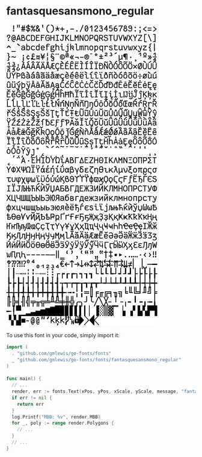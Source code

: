 # fantasquesansmono_regular

![fantasquesansmono_regular](fantasquesansmono_regular.png)

To use this font in your code, simply import it:

```go
import (
  . "github.com/gmlewis/go-fonts/fonts"
  _ "github.com/gmlewis/go-fonts/fonts/fantasquesansmono_regular"
)

func main() {
  // ...
  render, err := fonts.Text(xPos, yPos, xScale, yScale, message, "fantasquesansmono_regular", Center)
  if err != nil {
    return err
  }
  log.Printf("MBB: %v", render.MBB)
  for _, poly := range render.Polygons {
    // ...
  }
  // ...
}
```

